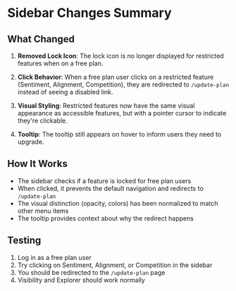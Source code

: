 # Sidebar Changes Summary

## What Changed

1. **Removed Lock Icon**: The lock icon is no longer displayed for restricted features when on a free plan.

2. **Click Behavior**: When a free plan user clicks on a restricted feature (Sentiment, Alignment, Competition), they are redirected to `/update-plan` instead of seeing a disabled link.

3. **Visual Styling**: Restricted features now have the same visual appearance as accessible features, but with a pointer cursor to indicate they're clickable.

4. **Tooltip**: The tooltip still appears on hover to inform users they need to upgrade.

## How It Works

- The sidebar checks if a feature is locked for free plan users
- When clicked, it prevents the default navigation and redirects to `/update-plan`
- The visual distinction (opacity, colors) has been normalized to match other menu items
- The tooltip provides context about why the redirect happens

## Testing

1. Log in as a free plan user
2. Try clicking on Sentiment, Alignment, or Competition in the sidebar
3. You should be redirected to the `/update-plan` page
4. Visibility and Explorer should work normally
